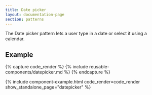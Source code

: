 ```yaml
---
title: Date picker
layout: documentation-page
section: patterns
---
```


The Date picker pattern lets a user type in a date or select it using a calendar.

## Example

{% capture code_render %}
  {% include reusable-components/datepicker.md %}
{% endcapture %}

{% include component-example.html code_render=code_render show_standalone_page="datepicker" %}
